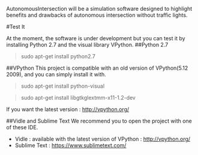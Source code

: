 AutonomousIntersection will be a simulation software designed to highlight benefits and drawbacks of autonomous intersection without traffic lights. 

#Test It

At the moment, the software is under development but you can test it by installing Python 2.7 and the visual library VPython.
##Python 2.7

> sudo apt-get install python2.7

##VPython
This project is compatible with an old version of VPython(5.12 2009), and you can simply install it with.
  
> sudo apt-get install python-visual
  
> sudo apt-get install libgtkglextmm-x11-1.2-dev

If you want the latest version : http://vpython.org/

##Vidle and Sublime Text 
We recommend you to open the project with one of these IDE. 
+ Vidle : available with the latest version of VPython : http://vpython.org/
+ Sublime Text : https://www.sublimetext.com/
